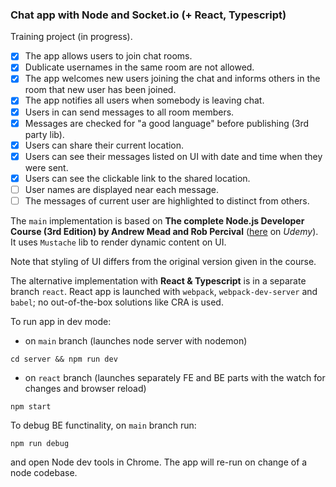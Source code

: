 ### Chat app with Node and Socket.io (+ React, Typescript)

Training project (in progress).

- [x] The app allows users to join chat rooms.
- [x] Dublicate usernames in the same room are not allowed.
- [x] The app welcomes new users joining the chat and informs others in the room that new user has been joined.
- [x] The app notifies all users when somebody is leaving chat.
- [x] Users in can send messages to all room members.
- [x] Messages are checked for "a good language" before publishing (3rd party lib).
- [x] Users can share their current location.
- [x] Users can see their messages listed on UI with date and time when they were sent.
- [x] Users can see the clickable link to the shared location.
- [ ] User names are displayed near each message.
- [ ] The messages of current user are highlighted to distinct from others.

The `main` implementation is based on **The complete Node.js Developer Course (3rd Edition) by Andrew Mead and Rob Percival** ([here](https://www.udemy.com/course/the-complete-nodejs-developer-course-2) on _Udemy_). It uses `Mustache` lib to render dynamic content on UI.

Note that styling of UI differs from the original version given in the course.

The alternative implementation with **React & Typescript** is in a separate branch `react`. React app is launched with `webpack`, `webpack-dev-server` and `babel`; no out-of-the-box solutions like CRA is used.

To run app in dev mode:

- on `main` branch (launches node server with nodemon)

```
cd server && npm run dev
```

- on `react` branch (launches separately FE and BE parts with the watch for changes and browser reload)

```
npm start
```

To debug BE functinality, on `main` branch run:

```
npm run debug
```

and open Node dev tools in Chrome. The app will re-run on change of a node codebase.
